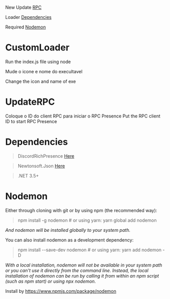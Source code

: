 New Update [RPC](#UpdateRPC)

Loader [Dependencies](#Dependencies) 

Required [Nodemon](#Nodemon)

# CustomLoader

Run the index.js file using node

Mude o icone e nome do execultavel 

Change the icon and name of exe

# UpdateRPC 

Coloque o ID do client RPC para iniciar o RPC Presence
Put the RPC client ID to start RPC Presence

# Dependencies

>DiscordRichPresence [Here](https://github.com/Lachee/discord-rpc-csharp)

>Newtonsoft.Json  [Here](https://github.com/Lachee/discord-rpc-csharp)

>.NET 3.5+ 

# Nodemon
Either through cloning with git or by using npm (the recommended way):

>npm install -g nodemon # or using yarn: yarn global add nodemon

*And nodemon will be installed globally to your system path.*

You can also install nodemon as a development dependency:

>npm install --save-dev nodemon # or using yarn: yarn add nodemon -D

*With a local installation, nodemon will not be available in your system path or you can't use it directly from the command line. Instead, the local installation of nodemon can be run by calling it from within an npm script (such as npm start) or using npx nodemon.*

Install by https://www.npmjs.com/package/nodemon
